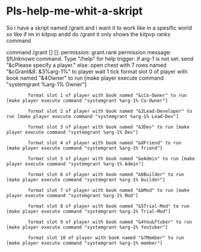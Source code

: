 # Pls-help-me-whit-a-skript
So i have a skript named /grant and i want it to work like in a spesific world so like if im in kitpvp andd do /grant it only shows the kitpvp ranks command 


command /grant [<offline player>] [<text>]:
    permission: grant.rank
    permission message: §fUnknown command. Type "/help" for help
    trigger:
        if arg-1 is not set:
            send "&cPlease specify a player."
        else:
            open chest with 7 rows named "&cGrant&8: &3%arg-1%" to player
            wait 1 tick
            format slot 0 of player with book named "&4Owner" to run [make player execute command "systemgrant %arg-1% Owner"]

            format slot 1 of player with book named "&cCo-Owner" to run [make player execute command "systemgrant %arg-1% Co-Owner"]  

            format slot 2 of player with book named "&3Lead-Developer" to run [make player execute command "systemgrant %arg-1% Lead-Dev"]

            format slot 3 of player with book named "&3Dev" to run [make player execute command "systemgrant %arg-1% Dev"] 

            format slot 4 of player with book named "&dFriend" to run [make player execute command "systemgrant %arg-1% friend"] 

            format slot 5 of player with book named "&eAdmin" to run [make player execute command "systemgrant %arg-1% Admin"]

            format slot 6 of player with book named "&6Builder" to run [make player execute command "systemgrant %arg-1% builder"]

            format slot 7 of player with book named "&bMod" to run [make player execute command "systemgrant %arg-1% Mod"]

            format slot 8 of player with book named "&5Trial-Mod" to run [make player execute command "systemgrant %arg-1% Trial-Mod"] 

            format slot 9 of player with book named "&4You&ftuber" to run [make player execute command "systemgrant %arg-1% Youtuber"]

            format slot 10 of player with book named "&7Member" to run [make player execute command "systemgrant %arg-1% member"]
